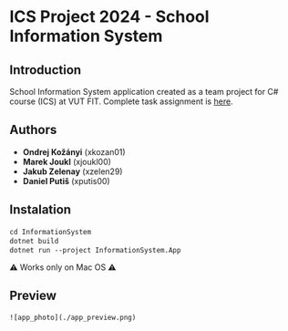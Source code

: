 # ICS Project 2024 - School Information System
## Introduction
School Information System application created as a team project for C# course (ICS)  at VUT FIT. Complete task assignment is [here](https://github.com/nesfit/ICS/blob/f85ad106ab52b825aae60861d257fcfef0026b72/Project/README.md).

## Authors
- **Ondrej Kožányi** (xkozan01)
- **Marek Joukl** (xjoukl00)
- **Jakub Zelenay** (xzelen29)
- **Daniel Putiš** (xputis00)

## Instalation

```
cd InformationSystem
dotnet build
dotnet run --project InformationSystem.App
```

 ⚠️ Works only on Mac OS ⚠️

 ## Preview
    ![app_photo](./app_preview.png)
